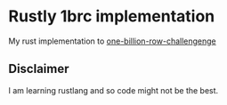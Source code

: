 # Rustly 1brc implementation 
My rust implementation to [one-billion-row-challengenge](https://www.morling.dev/blog/one-billion-row-challenge/)

## Disclaimer
I am learning rustlang and so code might not be the best.
